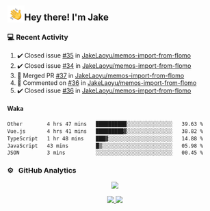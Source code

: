 <img alt="Night Coding" src="./assets/Hand%20Wave.gif" width='40' align="left"/><h2>Hey there! I'm Jake</h2>

### 💻 Recent Activity

<!--RECENT_ACTIVITY:start-->
1. ✔️ Closed issue [#35](https://github.com/JakeLaoyu/memos-import-from-flomo/issues/35) in [JakeLaoyu/memos-import-from-flomo](https://github.com/JakeLaoyu/memos-import-from-flomo)<br>
2. ✔️ Closed issue [#34](https://github.com/JakeLaoyu/memos-import-from-flomo/issues/34) in [JakeLaoyu/memos-import-from-flomo](https://github.com/JakeLaoyu/memos-import-from-flomo)<br>
3. 🎉 Merged PR [#37](https://github.com/JakeLaoyu/memos-import-from-flomo/pull/37) in [JakeLaoyu/memos-import-from-flomo](https://github.com/JakeLaoyu/memos-import-from-flomo)<br>
4. 💬 Commented on [#36](https://github.com/JakeLaoyu/memos-import-from-flomo/issues/36#issuecomment-2608364978) in [JakeLaoyu/memos-import-from-flomo](https://github.com/JakeLaoyu/memos-import-from-flomo)<br>
5. ✔️ Closed issue [#36](https://github.com/JakeLaoyu/memos-import-from-flomo/issues/36) in [JakeLaoyu/memos-import-from-flomo](https://github.com/JakeLaoyu/memos-import-from-flomo)<br>
<!--RECENT_ACTIVITY:end-->

#### Waka

<!--START_SECTION:waka-->

```txt
Other        4 hrs 47 mins   ██████████░░░░░░░░░░░░░░░   39.63 %
Vue.js       4 hrs 41 mins   █████████▓░░░░░░░░░░░░░░░   38.82 %
TypeScript   1 hr 48 mins    ███▓░░░░░░░░░░░░░░░░░░░░░   14.88 %
JavaScript   43 mins         █▒░░░░░░░░░░░░░░░░░░░░░░░   05.98 %
JSON         3 mins          ░░░░░░░░░░░░░░░░░░░░░░░░░   00.45 %
```

<!--END_SECTION:waka-->

### ⚙️ &nbsp; GitHub Analytics

<p align="center">
  <img src="http://github-profile-summary-cards.vercel.app/api/cards/profile-details?username=JakeLaoyu&theme=2077" />
</p>


<p align="center">
<a href="https://github.com/JakeLaoyu">
  <img height="180em" src="https://github-readme-stats-eight-theta.vercel.app/api?username=jakelaoyu&show_icons=true&theme=algolia&include_all_commits=true&count_private=true"/>
  <img height="180em" src="https://github-readme-stats-eight-theta.vercel.app/api/top-langs/?username=jakelaoyu&layout=compact&langs_count=8&theme=algolia&hide=html&count_private=true"/>
</a>
</p>

<!-- ### 🤝🏻 &nbsp; Connect with Me

<p align="center">
<a href="https://i.jakeyu.top"><img src="https://img.shields.io/badge/-i.jakeyu.top-3423A6?style=flat&logo=Google-Chrome&logoColor=white"/></a>
<a href="mailto:jake.laoyu@gmail.com"><img src="https://img.shields.io/badge/-jake.laoyu@gmail.com-D14836?style=flat&logo=Gmail&logoColor=white"/></a>
</p> -->

